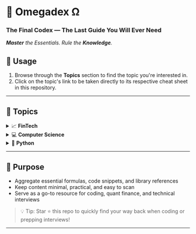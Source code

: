 # 📔 Omegadex Ω 
### The Final Codex — The Last Guide You Will Ever Need
***Master** the Essentials. Rule the **Knowledge**.*  

## 🚀 Usage  
1. Browse through the **Topics** section to find the topic you're interested in.  
2. Click on the topic's link to be taken directly to its respective cheat sheet in this repository.

---

## 📌 Topics

<details>
<summary>📈 <strong>FinTech</strong></summary>

- **Time Value of Money (TVM)**  
Core formulas for calculating PV, FV, annuities, and interest in LATEX-style math notation format   
→ [time_value_money.md](FinTech/TVM/time_value_money.md)

  - Core formulas for calculating PV, FV, annuities, and interest in python coding format   
  → [time_value_money.py](FinTech/TVM/time_value_money.py)

- **Times Series Data**  
Key concepts and structures in time series data, including OHLCV, LTP, data granularities, and distinctions between time-related data types like cross-sectional, longitudinal, and panel data    
→ [time_series_data.md](FinTech/Time_Series_Data/time_series_data.md)

- **Libraries and SDKs for FinTech/Quant**  
  Overview of essential Python libraries, SDKs, and APIs for financial analysis, trading, and ML  
  → [libs_and_sdks.md](FinTech/libs_and_sdks/libs_and_sdks.md)

<details>
<summary>👓 <strong>Data_Visualization</strong></summary>    

- **Data_Visualization**: Time series visualization using Matplotlib, covering line plots, custom styling, multi-series charts, scatter plots, and histograms with full annotations      
→ [data_visualization.py](FinTech/Data_Visualization/data_visualization.py)  
    - Python notebook format for interactive data visualization  
    → [data_visualization.ipynb](FinTech/Data_Visualization/data_visualization.ipynb)  
- **3D Visualization**: Visualize implied volatility surfaces with 3D plotting in Python to explore the power of multi-dimensional financial data representation  
→ [3d_visualization.ipynb](FinTech/Data_Visualization/3D_Visualization/3d_visualization.ipynb)
- **Plotting Candlesticks**: Download, process, and visualize S&P 500 (SPY) historical price data as an interactive candlestick chart using Bokeh in Python    
→ [plotting_candlesticks.ipynb](FinTech/Data_Visualization/Plotting_Candlesticks/plotting_candlesticks.ipynb)
- **Bollinger Bands**: Calculate and plot Bollinger Bands for historical price data using Python and matplotlib.    
→ [bollinger_bands.ipynb](FinTech/Data_Visualization/Bollinger_Bands/bollinger_bands.ipynb)
 
  
  ---
</details>
---
</details>

<details>
<summary>💻 <strong>Computer Science</strong></summary>

- **Logarithmic Math**  
    A clear, math-focused cheat sheet explaining how to compute and interpret logarithms (base 2 and 10) by hand, with emphasis on their role in data allocation and algorithmic complexity  
    → [logarithmic_math.md](Computer_Science/logarithmic_math/logarithmic_math.md)



</details>

<details>
<summary>🐍 <strong>Python</strong></summary>

- **Lambda**  
  Explains Python's lambda (anonymous) functions and demonstrates their use with map() and filter() for concise data processing         
  → [lambda.ipynb](Python/Lambda/lambda.ipynb)

<details>
<summary> &nbsp;&nbsp;&nbsp;&nbsp;🔢 <strong>Numpy</strong></summary>

- **Numpy**  
Introduces NumPy, demonstrating array creation, dimensionality, and shape manipulation for efficient numerical computing in Python           
→ [numpy.ipynb](Python/Numpy/numpy.ipynb)
  - **Indexing and Slicing Arrays**  
  Demonstrates how to index, slice, and initialize NumPy arrays, including creating arrays of ones, zeros, and identity matrices             
  → [indexing_and_slicing_arrays.ipynb](Python/Numpy/Indexing_and_Slicing_Arrays/indexing_and_slicing_arrays.ipynb)
  - **Vectorization and Broadcasting Arrays**  
  NumPy's vectorization and broadcasting features for efficient array operations, including arithmetic, comparison, and logical operations across arrays of different shapes               
  → [vectorization_and_broadcasting_arrays.ipynb](Python/Numpy/Vectorization_and_Broadcasting_Arrays/vectorization_and_broadcasting_arrays.ipynb)

</details>

<details>
<summary> &nbsp;&nbsp;&nbsp;&nbsp;🐼 <strong>Pandas</strong></summary>

- **Series**  
Introduces the pandas Series data structure, demonstrates its creation, manipulation, handling of missing data, and the use of methods like apply() for element-wise operations             
→ [series.ipynb](Python/Pandas/Series/series.ipynb)

- **DataFrames**  
Demonstrates how to create, manipulate, and analyze pandas DataFrames, including indexing, column operations, loading data, and sorting               
→ [dataframes.ipynb](Python/Pandas/DataFrames/dataframes.ipynb)

</details>

<details>
<summary>&nbsp;&nbsp;&nbsp;&nbsp;📊 <strong>Data Structures</strong></summary>

- **Data Structures Overview**  
  Concise reference for core Python data structures, their usage, and common operations. Stacks, Queues, and Trees.       
  → [data_structures_overview.py](Python/Data_Structures/data_structures_overview.py)

- **Tuples and Sets**  
  A compact reference covering the fundamentals of Python tuples and sets, their creation, properties, and key operations like union, intersection, and immutability rules      
  → [tuples_and_sets.py](Python/Data_Structures/Tuples_and_Sets/tuples_and_sets.py)

<details>
<summary>&nbsp;&nbsp;&nbsp;&nbsp;📖 <strong>Dictionaries</strong></summary>

- **Dictionaries**    
  A quick-reference Python cheatsheet for core dictionary operations including length, key/value access, deletion, popping, sorting, and clearing        
  → [dictionaries.py](Python/Data_Structures/Dictionaries/dictionaries.py)

  - **Dictionary Indexing and Access**  
  Covers concise, practical techniques for accessing, indexing, and navigating Python dictionaries, including nested data and safe retrieval methods    
    → [dictionary_indexing_and_access.py](Python/Data_Structures/Dictionaries/Dictionary_Indexing_And_Access/dictionary_indexing_and_access.py)

</details>

<details>
<summary>&nbsp;&nbsp;&nbsp;&nbsp;📋 <strong>Lists</strong></summary>

- **List Indexing and Access**  
  Techniques for accessing list elements, slicing, reverse indexing, and dictionary comparison  
  → [list_indexing_and_access.py](Python/Data_Structures/Lists/list_indexing_and_access/list_indexing_and_access.py)

- **List Manipulation**  
  Built-in list methods for adding, removing, updating, and sorting elements    
  → [list_manipulation.py](Python/Data_Structures/Lists/list_manipulation/list_manipulation.py)

</details>

</details>

</details>

---

## 🎯 Purpose

- Aggregate essential formulas, code snippets, and library references  
- Keep content minimal, practical, and easy to scan  
- Serve as a go-to resource for coding, quant finance, and technical interviews


> 💡 Tip: Star ⭐ this repo to quickly find your way back when coding or prepping interviews!

---
